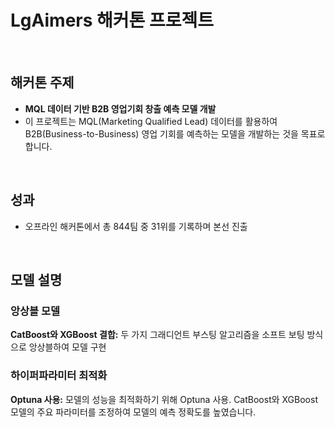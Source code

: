 
# LgAimers 해커톤 프로젝트
&nbsp;
## 해커톤 주제
- **MQL 데이터 기반 B2B 영업기회 창출 예측 모델 개발**
- 이 프로젝트는 MQL(Marketing Qualified Lead) 데이터를 활용하여 B2B(Business-to-Business) 영업 기회를 예측하는 모델을 개발하는 것을 목표로 합니다.
  
&nbsp;

## 성과
- 오프라인 해커톤에서 총 844팀 중 31위를 기록하며 본선 진출
  
&nbsp;

## 모델 설명
### 앙상블 모델
**CatBoost와 XGBoost 결합:** 두 가지 그래디언트 부스팅 알고리즘을 소프트 보팅 방식으로 앙상블하여 모델 구현

### 하이퍼파라미터 최적화
**Optuna 사용:** 모델의 성능을 최적화하기 위해 Optuna 사용. CatBoost와 XGBoost 모델의 주요 파라미터를 조정하여 모델의 예측 정확도를 높였습니다.
&nbsp;

